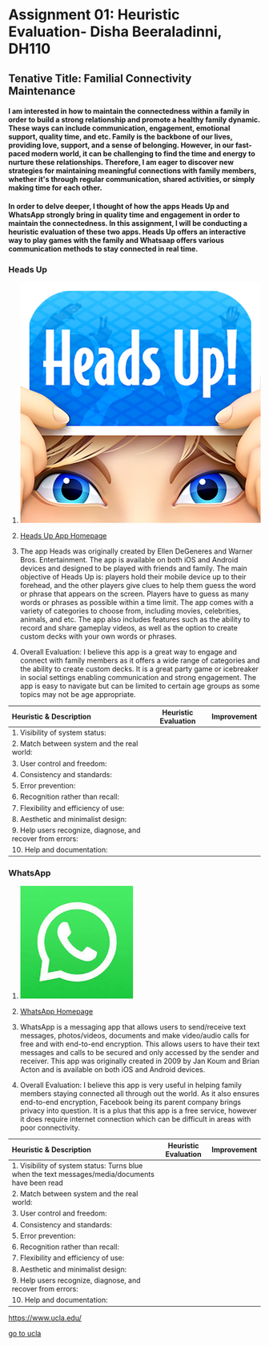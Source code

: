 # Assignment 01: Heuristic Evaluation- Disha Beeraladinni, DH110

## Tenative Title: Familial Connectivity Maintenance 

#### I am interested in how to maintain the connectedness within a family in order to build a strong relationship and promote a healthy family dynamic. These ways can include communication, engagement, emotional support, quality time, and etc. Family is the backbone of our lives, providing love, support, and a sense of belonging. However, in our fast-paced modern world, it can be challenging to find the time and energy to nurture these relationships. Therefore, I am eager to discover new strategies for maintaining meaningful connections with family members, whether it's through regular communication, shared activities, or simply making time for each other. 

#### In order to delve deeper, I thought of how the apps Heads Up and WhatsApp strongly bring in quality time and engagement in order to maintain the connectedness. In this assignment, I will be conducting a heuristic evaluation of these two apps. Heads Up offers an interactive way to play games with the family and Whatsaap offers various communication methods to stay connected in real time.

### Heads Up

1) ![heads up screenshot](unnamed.jpg)

2) [Heads Up App Homepage](https://play.google.com/store/apps/details?id=com.wb.headsup&hl=en_US&gl=US&pli=1)

3) The app Heads was originally created by Ellen DeGeneres and Warner Bros. Entertainment. The app is available on both iOS and Android devices and designed to be played with friends and family. The main objective of Heads Up is: players hold their mobile device up to their forehead, and the other players give clues to help them guess the word or phrase that appears on the screen. Players have to guess as many words or phrases as possible within a time limit. The app comes with a variety of categories to choose from, including movies, celebrities, animals, and etc. The app also includes features such as the ability to record and share gameplay videos, as well as the option to create custom decks with your own words or phrases.

4) Overall Evaluation: I believe this app is a great way to engage and connect with family members as it offers a wide range of categories and the ability to create custom decks. It is a great party game or icebreaker in social settings enabling communication and strong engagement. The app is easy to navigate but can be limited to certain age groups as some topics may not be age appropriate. 


| Heuristic & Description | Heuristic Evaluation | Improvement
| :---                    |    :----:            |          ---: |
|1. Visibility of system status: |                |               |
|2. Match between system and the real world: |                |               |
|3. User control and freedom: |                |               |
|4. Consistency and standards: |                |               |
|5. Error prevention: |                |               |
|6. Recognition rather than recall: |                |               |
|7. Flexibility and efficiency of use: |                |               |
|8. Aesthetic and minimalist design: |                |               |
|9. Help users recognize, diagnose, and recover from errors: |                |               |
|10. Help and documentation: |                |               |

### WhatsApp

1) ![heads up screenshot](download.jpg)

2) [WhatsApp Homepage](https://www.whatsapp.com/)

3) WhatsApp is a messaging app that allows users to send/receive text messages, photos/videos, documents and make video/audio calls for free and with end-to-end encryption. This allows users to have their text messages and calls to be secured and only accessed by the sender and receiver. This app was originally created in 2009 by Jan Koum and Brian Acton and is available on both iOS and Android devices.

4) Overall Evaluation: I believe this app is very useful in helping family members staying connected all through out the world. As it also ensures end-to-end encryption, Facebook being its parent company brings privacy into question. It is a plus that this app is a free service, however it does require internet connection which can be difficult in areas with poor connectivity. 

| Heuristic & Description | Heuristic Evaluation | Improvement
| :---                    |    :----:            |          ---: |
|1. Visibility of system status: Turns blue when the text messages/media/documents have been read |                |               |
|2. Match between system and the real world: |                |               |
|3. User control and freedom: |                |               |
|4. Consistency and standards: |                |               |
|5. Error prevention: |                |               |
|6. Recognition rather than recall: |                |               |
|7. Flexibility and efficiency of use: |                |               |
|8. Aesthetic and minimalist design: |                |               |
|9. Help users recognize, diagnose, and recover from errors: |                |               |
|10. Help and documentation: |                |               |




https://www.ucla.edu/

[go to ucla](https://www.ucla.edu/)
